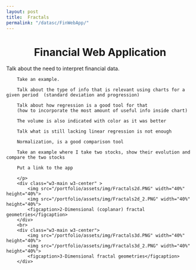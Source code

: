 ```yaml
---
layout: post
title:  Fractals
permalink: "/datasc/FinWebApp/"
---
```


  <div class="w3-row ">
      <h1 style="text-align:center">Financial Web Application</h1>
        <p class = "justify">
        Talk about the need to interpret financial data. 

        Take an example. 

        Talk about the type of info that is relevant using charts for a given period  (standard deviation and progression)

        Talk about how regression is a good tool for that 
        (how to incorporate the most amount of useful info inside chart) 

        The volume is also indicated with color as it was better 

        Talk what is still lacking linear regression is not enough 

        Normalization, is a good comparison tool 

        Take an example where I take two stocks, show their evolution and compare the two stocks 

        Put a link to the app 
        
        </p>
        <div class="w3-main w3-center" >
            <img src="/portfolio/assets/img/Fractals2d.PNG" width="40%" height="40%">
            <img src="/portfolio/assets/img/Fractals2d_2.PNG" width="40%" height="40%">
            <figcaption>2-Dimensional (coplanar) fractal geometries</figcaption>
        </div>
        <br>
        <div class="w3-main w3-center">
            <img src="/portfolio/assets/img/Fractals3d.PNG" width="40%" height="40%">
            <img src="/portfolio/assets/img/Fractals3d_2.PNG" width="40%" height="40%">
            <figcaption>3-Dimensional fractal geometries</figcaption>
        </div>

</div>


